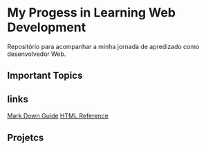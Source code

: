 # My Progess in Learning Web Development
Repositório para acompanhar a minha jornada de apredizado como desenvolvedor Web. 



## Important Topics 



## links
[Mark Down Guide](https://www.markdownguide.org/basic-syntax/)
[HTML Reference](https://www.w3schools.com/tags/default.asp)


## Projetcs 
